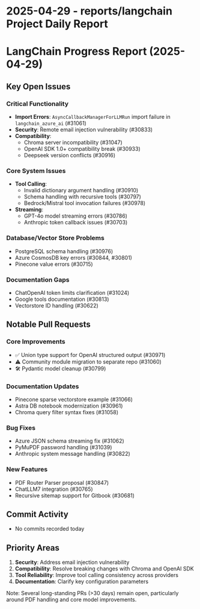 # 2025-04-29 - reports/langchain Project Daily Report

# LangChain Progress Report (2025-04-29)

## Key Open Issues

### Critical Functionality
- **Import Errors**: `AsyncCallbackManagerForLLMRun` import failure in `langchain_azure_ai` (#31061)
- **Security**: Remote email injection vulnerability (#30833)
- **Compatibility**: 
  - Chroma server incompatibility (#31047)
  - OpenAI SDK 1.0+ compatibility break (#30933)
  - Deepseek version conflicts (#30916)

### Core System Issues
- **Tool Calling**: 
  - Invalid dictionary argument handling (#30910)
  - Schema handling with recursive tools (#30797)
  - Bedrock/Mistral tool invocation failures (#30978)
- **Streaming**: 
  - GPT-4o model streaming errors (#30786)
  - Anthropic token callback issues (#30703)

### Database/Vector Store Problems
- PostgreSQL schema handling (#30976)
- Azure CosmosDB key errors (#30844, #30801)
- Pinecone value errors (#30715)

### Documentation Gaps
- ChatOpenAI token limits clarification (#31024)
- Google tools documentation (#30813)
- Vectorstore ID handling (#30622)

## Notable Pull Requests

### Core Improvements
- ✅ Union type support for OpenAI structured output (#30971)
- ⚠️ Community module migration to separate repo (#31060)
- 🛠️ Pydantic model cleanup (#30799)

### Documentation Updates
- Pinecone sparse vectorstore example (#31066)
- Astra DB notebook modernization (#30961)
- Chroma query filter syntax fixes (#31058)

### Bug Fixes
- Azure JSON schema streaming fix (#31062)
- PyMuPDF password handling (#31039)
- Anthropic system message handling (#30822)

### New Features
- PDF Router Parser proposal (#30847)
- ChatLLM7 integration (#30765)
- Recursive sitemap support for Gitbook (#30681)

## Commit Activity
- No commits recorded today

## Priority Areas
1. **Security**: Address email injection vulnerability
2. **Compatibility**: Resolve breaking changes with Chroma and OpenAI SDK
3. **Tool Reliability**: Improve tool calling consistency across providers
4. **Documentation**: Clarify key configuration parameters

Note: Several long-standing PRs (>30 days) remain open, particularly around PDF handling and core model improvements.